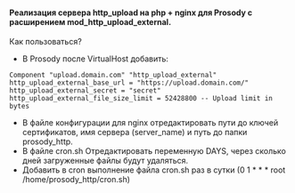 #### Реализация сервера http_upload на php + nginx для Prosody с расширением mod_http_upload_external.

Как пользоваться?

- В Prosody после VirtualHost добавить:
```
Component "upload.domain.com" "http_upload_external"
http_upload_external_base_url = "https://upload.domain.com/"
http_upload_external_secret = "secret"
http_upload_external_file_size_limit = 52428800 -- Upload limit in bytes
```
- В файле конфигурации для nginx отредактировать пути до ключей сертификатов, имя сервера (server_name) и путь до папки prosody_http.
- В файле cron.sh Отредактировать переменную DAYS, через сколько дней загруженные файлы будут удаляться.
- Добавить в cron выполнение файла cron.sh раз в сутки (0 1 * * * root /home/prosody_http/cron.sh)
